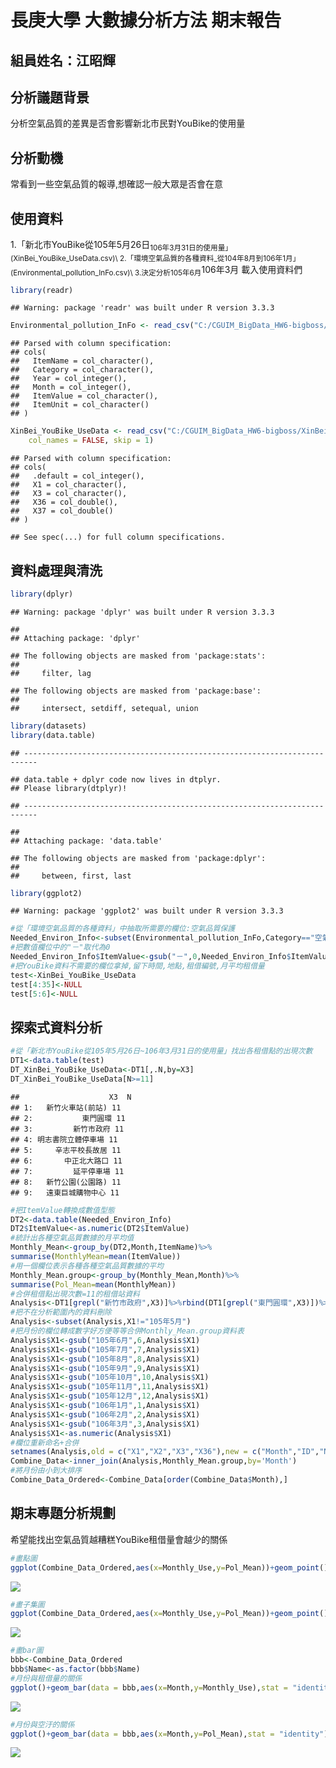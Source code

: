 長庚大學 大數據分析方法 期末報告
================

組員姓名：江昭輝
----------------

分析議題背景
------------

分析空氣品質的差異是否會影響新北市民對YouBike的使用量

分析動機
--------

常看到一些空氣品質的報導,想確認一般大眾是否會在意

使用資料
--------

1.「新北市YouBike從105年5月26日<sub>106年3月31日的使用量」(XinBei\_YouBike\_UseData.csv)\\ 2.「環境空氣品質的各種資料\_從104年8月到106年1月」(Environmental\_pollution\_InFo.csv)\\ 3.決定分析105年6月</sub>106年3月 載入使用資料們

``` r
library(readr)
```

    ## Warning: package 'readr' was built under R version 3.3.3

``` r
Environmental_pollution_InFo <- read_csv("C:/CGUIM_BigData_HW6-bigboss/Environmental_pollution_InFo.csv")
```

    ## Parsed with column specification:
    ## cols(
    ##   ItemName = col_character(),
    ##   Category = col_character(),
    ##   Year = col_integer(),
    ##   Month = col_integer(),
    ##   ItemValue = col_character(),
    ##   ItemUnit = col_character()
    ## )

``` r
XinBei_YouBike_UseData <- read_csv("C:/CGUIM_BigData_HW6-bigboss/XinBei_YouBike_UseData.csv", 
    col_names = FALSE, skip = 1)
```

    ## Parsed with column specification:
    ## cols(
    ##   .default = col_integer(),
    ##   X1 = col_character(),
    ##   X3 = col_character(),
    ##   X36 = col_double(),
    ##   X37 = col_double()
    ## )

    ## See spec(...) for full column specifications.

資料處理與清洗
--------------

``` r
library(dplyr)
```

    ## Warning: package 'dplyr' was built under R version 3.3.3

    ## 
    ## Attaching package: 'dplyr'

    ## The following objects are masked from 'package:stats':
    ## 
    ##     filter, lag

    ## The following objects are masked from 'package:base':
    ## 
    ##     intersect, setdiff, setequal, union

``` r
library(datasets)
library(data.table)
```

    ## -------------------------------------------------------------------------

    ## data.table + dplyr code now lives in dtplyr.
    ## Please library(dtplyr)!

    ## -------------------------------------------------------------------------

    ## 
    ## Attaching package: 'data.table'

    ## The following objects are masked from 'package:dplyr':
    ## 
    ##     between, first, last

``` r
library(ggplot2)
```

    ## Warning: package 'ggplot2' was built under R version 3.3.3

``` r
#從「環境空氣品質的各種資料」中抽取所需要的欄位:空氣品質保護
Needed_Environ_Info<-subset(Environmental_pollution_InFo,Category=="空氣品質保護")
#把數值欄位中的"－"取代為0
Needed_Environ_Info$ItemValue<-gsub("－",0,Needed_Environ_Info$ItemValue)
#把YouBike資料不需要的欄位拿掉,留下時間,地點,租借編號,月平均租借量
test<-XinBei_YouBike_UseData
test[4:35]<-NULL
test[5:6]<-NULL
```

探索式資料分析
--------------

``` r
#從「新北市YouBike從105年5月26日~106年3月31日的使用量」找出各租借點的出現次數
DT1<-data.table(test)
DT_XinBei_YouBike_UseData<-DT1[,.N,by=X3]
DT_XinBei_YouBike_UseData[N>=11]
```

    ##                    X3  N
    ## 1:   新竹火車站(前站) 11
    ## 2:           東門圓環 11
    ## 3:         新竹市政府 11
    ## 4: 明志書院立體停車場 11
    ## 5:     辛志平校長故居 11
    ## 6:       中正北大路口 11
    ## 7:         延平停車場 11
    ## 8:   新竹公園(公園路) 11
    ## 9:   遠東巨城購物中心 11

``` r
#把ItemValue轉換成數值型態
DT2<-data.table(Needed_Environ_Info)
DT2$ItemValue<-as.numeric(DT2$ItemValue)
#統計出各種空氣品質數據的月平均值
Monthly_Mean<-group_by(DT2,Month,ItemName)%>%
summarise(MonthlyMean=mean(ItemValue))
#用一個欄位表示各種各種空氣品質數據的平均
Monthly_Mean.group<-group_by(Monthly_Mean,Month)%>%
summarise(Pol_Mean=mean(MonthlyMean))
#合併租借點出現次數=11的租借站資料
Analysis<-DT1[grepl("新竹市政府",X3)]%>%rbind(DT1[grepl("東門圓環",X3)])%>%rbind(DT1[grepl("延平停車場",X3)])%>%rbind(DT1[grepl("中正北大路口",X3)])%>%rbind(DT1[grepl("明志書院立體停車場",X3)])%>%rbind(DT1[grepl("辛志平校長故居",X3)])%>%rbind(DT1[grepl("遠東巨城購物中心",X3)])%>%rbind(DT1[grepl("6101",X2)])%>%rbind(DT1[grepl("6109",X2)])
#把不在分析範圍內的資料刪除
Analysis<-subset(Analysis,X1!="105年5月")
#把月份的欄位轉成數字好方便等等合併Monthly_Mean.group資料表
Analysis$X1<-gsub("105年6月",6,Analysis$X1)
Analysis$X1<-gsub("105年7月",7,Analysis$X1)
Analysis$X1<-gsub("105年8月",8,Analysis$X1)
Analysis$X1<-gsub("105年9月",9,Analysis$X1)
Analysis$X1<-gsub("105年10月",10,Analysis$X1)
Analysis$X1<-gsub("105年11月",11,Analysis$X1)
Analysis$X1<-gsub("105年12月",12,Analysis$X1)
Analysis$X1<-gsub("106年1月",1,Analysis$X1)
Analysis$X1<-gsub("106年2月",2,Analysis$X1)
Analysis$X1<-gsub("106年3月",3,Analysis$X1)
Analysis$X1<-as.numeric(Analysis$X1)
#欄位重新命名+合併
setnames(Analysis,old = c("X1","X2","X3","X36"),new = c("Month","ID","Name","Monthly_Use"))
Combine_Data<-inner_join(Analysis,Monthly_Mean.group,by='Month')
#將月份由小到大排序
Combine_Data_Ordered<-Combine_Data[order(Combine_Data$Month),]
```

期末專題分析規劃
----------------

希望能找出空氣品質越糟糕YouBike租借量會越少的關係

``` r
#畫點圖
ggplot(Combine_Data_Ordered,aes(x=Monthly_Use,y=Pol_Mean))+geom_point()
```

![](README_files/figure-markdown_github/unnamed-chunk-4-1.png)

``` r
#畫子集圖
ggplot(Combine_Data_Ordered,aes(x=Monthly_Use,y=Pol_Mean))+geom_point()+facet_grid(Name~.)+geom_smooth(method = "lm")
```

![](README_files/figure-markdown_github/unnamed-chunk-4-2.png)

``` r
#畫bar圖
bbb<-Combine_Data_Ordered
bbb$Name<-as.factor(bbb$Name)
#月份與租借量的關係
ggplot()+geom_bar(data = bbb,aes(x=Month,y=Monthly_Use),stat = "identity")
```

![](README_files/figure-markdown_github/unnamed-chunk-4-3.png)

``` r
#月份與空汙的關係
ggplot()+geom_bar(data = bbb,aes(x=Month,y=Pol_Mean),stat = "identity")
```

![](README_files/figure-markdown_github/unnamed-chunk-4-4.png)
